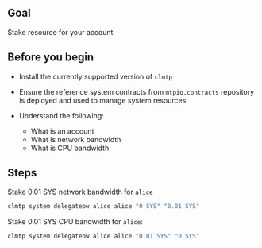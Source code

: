 ## Goal

Stake resource for your account

## Before you begin

* Install the currently supported version of `clmtp`

* Ensure the reference system contracts from `mtpio.contracts` repository is deployed and used to manage system resources

* Understand the following:
  * What is an account
  * What is network bandwidth
  * What is CPU bandwidth

## Steps

Stake 0.01 SYS network bandwidth for `alice`

```sh
clmtp system delegatebw alice alice "0 SYS" "0.01 SYS"
```

Stake 0.01 SYS CPU bandwidth for `alice`:

```sh
clmtp system delegatebw alice alice "0.01 SYS" "0 SYS"
```
